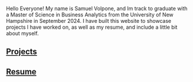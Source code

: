 Hello Everyone! My name is Samuel Volpone, and Im track to graduate with a Master of Science in Business Analytics from the University of New Hampshire in September 2024. I have built this website to showcase projects I have worked on, as well as my resume, and include a little bit about myself. 

## [Projects](./TimeSeriesProject.md)
## [Resume](./resume.md)
